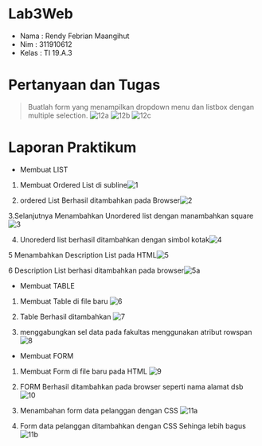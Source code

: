 # Lab3Web

- Nama : Rendy Febrian Maangihut
- Nim : 311910612
- Kelas : TI 19.A.3

# Pertanyaan dan Tugas
> Buatlah form yang menampilkan dropdown menu dan listbox dengan multiple selection.
> ![12a](https://user-images.githubusercontent.com/59887134/114162744-98cf7480-9953-11eb-94fd-fb50787d9fca.png)
> ![12b](https://user-images.githubusercontent.com/59887134/114162753-9b31ce80-9953-11eb-9378-2e435edab74f.png)
> ![12c](https://user-images.githubusercontent.com/59887134/114162770-9cfb9200-9953-11eb-9512-311fba10e7c5.png)

# Laporan Praktikum

- Membuat LIST
1. Membuat Ordered List di subline![1](https://user-images.githubusercontent.com/59887134/114163765-c23cd000-9954-11eb-8759-def072016b7a.png)

2. ordered List Berhasil ditambahkan pada Browser![2](https://user-images.githubusercontent.com/59887134/114164189-34151980-9955-11eb-8dc0-3ef091c47deb.png)

3.Selanjutnya Menambahkan Unordered list dengan manambahkan square![3](https://user-images.githubusercontent.com/59887134/114164683-c6b5b880-9955-11eb-97b7-ae69b8cd4758.png)

4. Unorederd list berhasil ditambahkan dengan simbol kotak![4](https://user-images.githubusercontent.com/59887134/114164820-f06edf80-9955-11eb-9648-45584b28e613.png)

5 Menambahkan Description List pada HTML![5](https://user-images.githubusercontent.com/59887134/114165324-860a6f00-9956-11eb-9a3e-b6c7f75d5a2b.png)

6 Description List berhasi ditambahkan pada browser![5a](https://user-images.githubusercontent.com/59887134/114165386-9a4e6c00-9956-11eb-92a3-47910d84bf7d.png)



- Membuat TABLE
1. Membuat Table di file baru ![6](https://user-images.githubusercontent.com/59887134/114165651-f31e0480-9956-11eb-848b-f0705e49a9ff.png)

2. Table Berhasil ditambahkan ![7](https://user-images.githubusercontent.com/59887134/114166520-07aecc80-9958-11eb-8561-f1ba0e868b5e.png)

3. menggabungkan sel data pada fakultas menggunakan atribut rowspan![8](https://user-images.githubusercontent.com/59887134/114166164-98d17380-9957-11eb-8546-ca37fc4ec842.png)



- Membuat FORM

1. Membuat Form di file baru pada HTML ![9](https://user-images.githubusercontent.com/59887134/114167308-f9ad7b80-9958-11eb-9d3f-29312fa55e26.png)

2. FORM Berhasil ditambahkan pada browser seperti nama alamat dsb ![10](https://user-images.githubusercontent.com/59887134/114167497-34171880-9959-11eb-871a-94066a57cc93.png)

3. Menambahan form data pelanggan dengan CSS ![11a](https://user-images.githubusercontent.com/59887134/114167600-5b6de580-9959-11eb-8e50-8b7b0dc47bcc.png)

4. Form data pelanggan ditambahkan dengan CSS Sehinga lebih bagus![11b](https://user-images.githubusercontent.com/59887134/114167779-9708af80-9959-11eb-840d-a0f4007f6dca.png)








